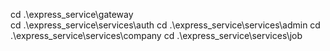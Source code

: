 cd .\express_service\gateway\
cd .\express_service\services\auth
cd .\express_service\services\admin
cd .\express_service\services\company
cd .\express_service\services\job